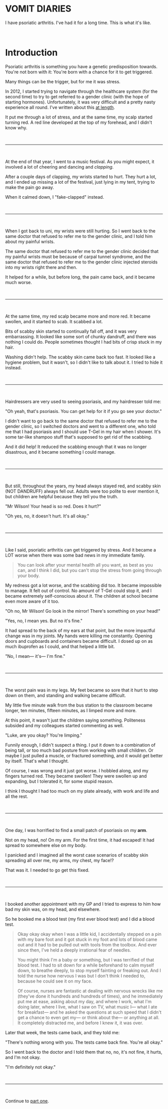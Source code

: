 # VOMIT DIARIES

I have psoriatic arthritis. I've had it for a long time. This is what it's like. 

<br>

# Introduction

Psoriatic arthritis is something you have a genetic predisposition towards. You're not born with it: You're born with a chance for it to get triggered.

Many things can be the trigger, but for me it was stress. 

In 2012, I started trying to navigate through the healthcare system (for the second time) to try to get referred to a gender clinic (with the hope of starting hormones). Unfortunately, it was very difficult and a pretty nasty experience all round. I've written about this [at length](https://www.todepond.com/wikiblogarden/health/conversion-therapy/).

It put me through a lot of stress, and at the same time, my scalp started turning red. A red line developed at the top of my forehead, and I didn't know why. 

<br>

<hr>

<br>

At the end of that year, I went to a music festival. As you might expect, it involved a lot of cheering and dancing and *clapping*.

After a couple days of clapping, my wrists started to hurt. They hurt a lot, and I ended up missing a lot of the festival, just lying in my tent, trying to make the pain go away. 

When it calmed down, I "fake-clapped" instead. 

<br>

<hr>

<br>

When I got back to uni, my wrists were still hurting. So I went back to the same doctor that refused to refer me to the gender clinic, and I told him about my painful wrists. 

The same doctor that refused to refer me to the gender clinic decided that my painful wrists must be because of carpal tunnel syndrome, and the same doctor that refused to refer me to the gender clinic injected steroids into my wrists right there and then. 

It helped for a while, but before long, the pain came back, and it became much worse. 

<br>

<hr>

<br>

At the same time, my red scalp became more and more red. It became swollen, and it started to scab. It scabbed a lot.

Bits of scabby skin started to continually fall off, and it was very embarrassing. It looked like some sort of chunky dandruff, and there was nothing I could do. People sometimes thought I had bits of crisp stuck in my hair.

Washing didn't help. The scabby skin came back too fast. It looked like a hygiene problem, but it wasn't, so I didn't like to talk about it. I tried to hide it instead.

<br>

<hr>

<br>

Hairdressers are very used to seeing psoriasis, and my hairdresser told me: 

"Oh yeah, that's psoriasis. You can get help for it if you go see your doctor."

I didn't want to go back to the same doctor that refused to refer me to the gender clinic, so I switched doctors and went to a different one, who told me that I had psoriasis and I should use T-Gel in my hair when I shower. It's some tar-like shampoo stuff that's supposed to get rid of the scabbing.

And it did help! It reduced the scabbing enough that it was no longer disastrous, and it became something I could manage.

<br>

<hr>

<br>

But still, throughout the years, my head always stayed red, and scabby skin (NOT DANDRUFF) always fell out. Adults were too polite to ever mention it, but children are helpful because they tell you the truth.

"Mr Wilson! Your head is so red. Does it hurt?"

"Oh yes, no, it doesn't hurt. It's all okay."

<br>

<hr>

<br> 

Like I said, psoriatic arthritis can get triggered by stress. And it became a LOT worse when there was some bad news in my immediate family.

> You can look after your mental health all you want, as best as you can, and I think I did, but you can't stop the stress from going through your body.

My redness got a lot worse, and the scabbing did too. It became impossible to manage. It felt out of control. No amount of T-Gel could stop it, and I became extremely self-conscious about it. The children at school became even more aware of it too.

"Oh no, Mr Wilson! Go look in the mirror! There's something on your head!"

"Yes, no, I mean yes. But no it's fine."

It had spread to the back of my ears at that point, but the more impactful change was in my joints. My hands were killing me constantly. Opening doors and cupboards and containers became difficult. I dosed up on as much ibuprofen as I could, and that helped a little bit.

"No, I mean— it's— I'm fine."

<br>

<hr>

<br>

The worst pain was in my legs. My feet became so sore that it hurt to step down on them, and standing and walking became difficult. 

My little five minute walk from the bus station to the classroom became longer, ten minutes, fifteen minutes, as I limped more and more. 

At this point, it wasn't just the children saying something. Politeness subsided and my colleagues started commenting as well.

"Luke, are you okay? You're limping."

Funnily enough, I didn't suspect a thing. I put it down to a combination of being tall, or too much bad posture from working with small children. Or maybe I just pulled a muscle, or fractured something, and it would get better by itself. That's what I thought. 

Of course, I was wrong and it just got worse. I hobbled along, and my fingers turned red. They became swollen! They were swollen up and expanding, but I tolerated it, for some stupid reason.

I think I thought I had too much on my plate already, with work and life and all the rest.

<br>

<hr>

<br> 

One day, I was horrified to find a small patch of psoriasis on my **arm**. 

Not on my head, no! On my arm. For the first time, it had escaped! It had spread to somewhere else on my body. 

I panicked and I imagined all the worst case scenarios of scabby skin spreading all over me, my arms, my chest, my face!?

That was it. I needed to go get this fixed.

<br>

<hr>

<br> 

I booked another appointment with my GP and I tried to express to him how bad my skin was, on my head, and elsewhere.

So he booked me a blood test (my first ever blood test) and I did a blood test. 

> Okay okay okay when I was a little kid, I accidentally stepped on a pin with my bare foot and it got stuck in my foot and lots of blood came out and it had to be pulled out with tools from the toolbox. And ever since then, I've held a deeply irrational fear of needles. 
> 
> You might think I'm a baby or something, but I was terrified of that blood test. I had to sit down for a while beforehand to calm myself down, to breathe deeply, to stop myself fainting or freaking out. And I told the nurse how nervous I was but I don't think I needed to, because he could see it on my face.
> 
> Of course, nurses are fantastic at dealing with nervous wrecks like me (they've done it hundreds and hundreds of times), and he immediately put me at ease, asking about my day, and where I work, what I'm doing later, where I live, what I saw on TV, what music I— what I ate for breakfast— and he asked the questions at such speed that I didn't get a chance to even get my— or think about the— or anything at all. It completely distracted me, and before I knew it, it was over.

Later that week, the tests came back, and they told me:

"There's nothing wrong with you. The tests came back fine. You're all okay."

So I went back to the doctor and I told them that no, no, it's not fine, it hurts, and I'm not okay.

"I'm definitely not okay."

<br>

<hr>

<br>

Continue to [part one](https://www.todepond.com/wikiblogarden/health/vomit/diaries/sea-level/).
